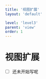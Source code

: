 ```yaml
---
title: '视图扩展'
layout: 'default'

level: 'level3'
parent: 'view'
order: 1
---
```


# 视图扩展

- [ ] 还未开始写呢

